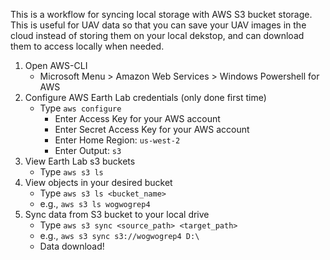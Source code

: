 This is a workflow for syncing local storage with AWS S3 bucket storage. This is useful for UAV data so that you can save your UAV images in the cloud instead of storing them on your local dekstop, and can download them to access locally when needed. 

1. Open AWS-CLI   
    - Microsoft Menu > Amazon Web Services > Windows Powershell for AWS  
2. Configure AWS Earth Lab credentials (only done first time)  
    - Type `aws configure`  
        - Enter Access Key for your AWS account 
        - Enter Secret Access Key for your AWS account  
        - Enter Home Region: `us-west-2`  
        - Enter Output: `s3`
3. View Earth Lab s3 buckets
    - Type `aws s3 ls`
4. View objects in your desired bucket
    - Type `aws s3 ls <bucket_name>`
    - e.g., `aws s3 ls wogwogrep4` 
5. Sync data from S3 bucket to your local drive
    - Type `aws s3 sync <source_path> <target_path>` 
    - e.g., `aws s3 sync s3://wogwogrep4 D:\`
    - Data download!
